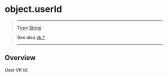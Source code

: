 # object.userId

> --------------------- ------------------------------------------------------------------------------------------
> __Type__              [String](https://docs.coronalabs.com/api/type/String.html)

> __See also__          [vk.*](/plugin/vk/)
> --------------------- ------------------------------------------------------------------------------------------

## Overview

User VK id.